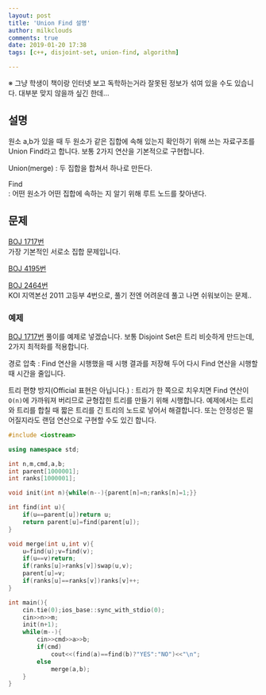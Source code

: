 ```yaml
---
layout: post
title: 'Union Find 설명'
author: milkclouds
comments: true
date: 2019-01-20 17:38
tags: [c++, disjoint-set, union-find, algorithm]

---
```


※ 그냥 학생이 책이랑 인터넷 보고 독학하는거라 잘못된 정보가 섞여 있을 수도 있습니다. 대부분 맞지 않을까 싶긴 한데...


## 설명

원소 a,b가 있을 때 두 원소가 같은 집합에 속해 있는지 확인하기 위해 쓰는 자료구조를 Union Find라고 합니다. 보통 2가지 연산을 기본적으로 구현합니다.

Union(merge)
: 두 집합을 합쳐서 하나로 만든다.

Find  
: 어떤 원소가 어떤 집합에 속하는 지 알기 위해 루트 노드를 찾아낸다.


## 문제

[BOJ 1717번](https://www.acmicpc.net/problem/1717)  
가장 기본적인 서로소 집합 문제입니다.

[BOJ 4195번](https://www.acmicpc.net/problem/4195)

[BOJ 2464번](https://www.acmicpc.net/problem/2463)  
KOI 지역본선 2011 고등부 4번으로, 풀기 전엔 어려운데 풀고 나면 쉬워보이는 문제..

### 예제  

[BOJ 1717번](https://www.acmicpc.net/problem/1717) 풀이를 예제로 넣겠습니다.
보통 Disjoint Set은 트리 비슷하게 만드는데, 2가지 최적화를 적용합니다.

경로 압축
: Find 연산을 시행했을 때 시행 결과를 저장해 두어 다시 Find 연산을 시행할 때 시간을 줄입니다.

트리 편향 방지(Official 표현은 아닙니다.)
: 트리가 한 쪽으로 치우치면 Find 연산이 `O(n)`에 가까워져 버리므로 균형잡힌 트리를 만들기 위해 시행합니다. 예제에서는 트리와 트리를 합칠 때 짧은 트리를 긴 트리의 노드로 넣어서 해결합니다. 또는 안정성은 떨어질지라도 랜덤 연산으로 구현할 수도 있긴 합니다.

```c++
#include <iostream>

using namespace std;

int n,m,cmd,a,b;
int parent[1000001];
int ranks[1000001];

void init(int n){while(n--){parent[n]=n;ranks[n]=1;}}

int find(int u){
	if(u==parent[u])return u;
	return parent[u]=find(parent[u]);
}

void merge(int u,int v){
	u=find(u);v=find(v);
	if(u==v)return;
	if(ranks[u]>ranks[v])swap(u,v);
	parent[u]=v;
	if(ranks[u]==ranks[v])ranks[v]++;
}

int main(){
	cin.tie(0);ios_base::sync_with_stdio(0);
	cin>>n>>m;
	init(n+1);
	while(m--){
		cin>>cmd>>a>>b;
		if(cmd)
			cout<<(find(a)==find(b)?"YES":"NO")<<"\n";
		else
			merge(a,b);
	}
}
```